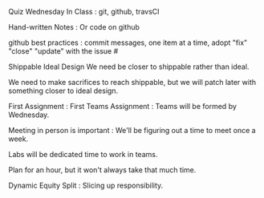 Quiz Wednesday In Class : git, github, travsCI

Hand-written Notes : Or code on github

github best practices : commit messages, one item at a time, adopt "fix" "close" "update" with the issue #

Shippable                                               Ideal Design
We need be closer to shippable rather than ideal.

We need to make sacrifices to reach shippable, but we will patch later with something closer to ideal design.



First Assignment : First Teams Assignment : Teams will be formed by Wednesday.

Meeting in person is important : We'll be figuring out a time to meet once a week.

Labs will be dedicated time to work in teams.

Plan for an hour, but it won't always take that much time.

Dynamic Equity Split : Slicing up responsibility.



